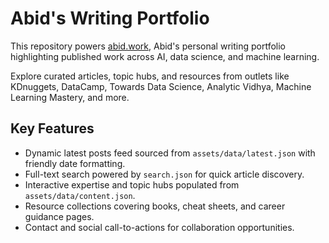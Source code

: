 # Abid's Writing Portfolio

This repository powers [abid.work](https://abid.work), Abid's personal writing portfolio highlighting published work across AI, data science, and machine learning.

Explore curated articles, topic hubs, and resources from outlets like KDnuggets, DataCamp, Towards Data Science, Analytic Vidhya, Machine Learning Mastery, and more.

## Key Features

- Dynamic latest posts feed sourced from `assets/data/latest.json` with friendly date formatting.
- Full-text search powered by `search.json` for quick article discovery.
- Interactive expertise and topic hubs populated from `assets/data/content.json`.
- Resource collections covering books, cheat sheets, and career guidance pages.
- Contact and social call-to-actions for collaboration opportunities.

